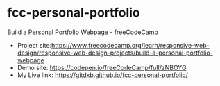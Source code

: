 # fcc-personal-portfolio
Build a Personal Portfolio Webpage - freeCodeCamp

* Project site:https://www.freecodecamp.org/learn/responsive-web-design/responsive-web-design-projects/build-a-personal-portfolio-webpage
* Demo site: https://codepen.io/freeCodeCamp/full/zNBOYG
* My Live link: https://gitdxb.github.io/fcc-personal-portfolio/
